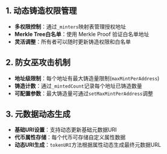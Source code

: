 ## 1. 动态铸造权限管理

- **多权限控制**：通过`_minters`映射表管理授权地址
- **Merkle Tree白名单**：使用 Merkle Proof 验证白名单地址
- **灵活调整**：所有者可以随时更新铸造权限和白名单

## 2. 防女巫攻击机制

- **地址级限制**：每个地址有最大铸造量限制(`maxMintPerAddress`)
- **铸造计数**：通过`_mintedCount`记录每个地址已铸造数量
- **可配置参数**：最大铸造量可通过`setMaxMintPerAddress`调整

## 3. 元数据动态生成

- **基础URI设置**：支持动态更新基础元数据URI
- **代币属性存储**：每个代币可存储自定义属性数据
- **动态URI生成**：`tokenURI`方法根据属性动态生成最终元数据URL